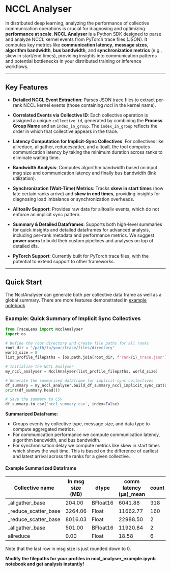 # NCCL Analyser

In distributed deep learning, analyzing the performance of collective communication operations is crucial for diagnosing and optimizing **performance at scale**. **NCCL Analyser** is a Python SDK designed to parse and analyze NCCL kernel events from PyTorch trace files (JSON). It computes key metrics like **communication latency**, **message sizes**, **algorithm bandwidth**, **bus bandwidth**, and **synchronization metrics** (e.g., skew in start/end times), providing insights into communication patterns and potential bottlenecks in your distributed training or inference workflows.


---

## Key Features

<!-- we need to add point about sync metrics skew in start time, another point at the start about the correlation by colelctive id which is then used to correlated events across the ranks -->
- **Detailed NCCL Event Extraction**: Parses JSON trace files to extract per-rank NCCL kernel events (those containing _nccl_ in the kernel name).

- **Correlated Events via Collective ID**: Each collective operation is assigned a unique `collective_id`, generated by combining the **Process Group Name** and an `index_in_group`. The `index_in_group` reflects the order in which that collective appears in the trace.

- **Latency Computation for Implicit-Sync Collectives**: For collectives like allreduce, allgather, reducescatter, and alltoall, the tool computes communication latency by taking the minimum duration across ranks to eliminate waiting time.

- **Bandwidth Analysis**: Computes algorithm bandwidth based on  input msg size and communication latency and finally bus bandwidth (link utilization).

- **Synchronization (Wait-Time) Metrics**: Tracks **skew in start times** (how late certain ranks arrive) and **skew in end times**, providing insights for diagnosing load imbalance or synchronization overheads.

- **Alltoallv Support**: Provides raw data for alltoallv events, which do not enforce an implicit sync pattern.

- **Summary & Detailed Dataframes**: Supports both high-level summaries for quick insights and detailed dataframes for advanced analysis, including per-rank metadata and performance metrics. We suggest **power users** to build their custom pipelines and analyses on top of detailed dfs. 

- **PyTorch Support**: Currently built for PyTorch trace files, with the potential to extend support to other frameworks.

---

## Quick Start

The NcclAnalyser can generate both per collective data frame as well as a global summary. There are more features demonstrated in [example notebook](../examples/nccl_analyser_example.ipynb)
 

### Example: Quick Summary of Implicit Sync Collectives

```python
from TraceLens import NcclAnalyser
import os

# Define the root directory and create file paths for all ranks
root_dir = '/path/to/your/trace/files/directory'
world_size = 8
list_profile_filepaths = [os.path.join(root_dir, f'rank{i}_trace.json') for i in range(world_size)]

# Initialize the NCCL Analyser
my_nccl_analyser = NcclAnalyser(list_profile_filepaths, world_size)

# Generate the summarized dataframe for implicit-sync collectives
df_summary = my_nccl_analyser.build_df_summary_nccl_implicit_sync_cat(agg_metrics=['mean'])
print(df_summary.head())

# Save the summary to CSV
df_summary.to_csv('nccl_summary.csv', index=False)

```
**Summarized Dataframe**: 
- Groups events by collective type, message size, and data type to compute aggregated metrics.
- For communication performance we compute communication latency, algorithm bandwidth, and bus bandwidth. 
- For synchronisation delay we compute metrics like skew in start times which shows the wait time. This is based on the difference of earliest and latest arrival across the ranks for a given collective. 

#### Example Summarized Dataframe

| Collective name      | In msg size (MB) | dtype    | comm latency (µs)_mean | count | Total latency (ms) | algo bw (GB/s)_mean | bus bw (GB/s)_mean | skew in start time (µs)_mean |
|----------------------|------------------|----------|------------------------|-------|---------------------|---------------------|---------------------|-----------------------------|
| _allgather_base      | 204.00           | BFloat16 | 6041.88                | 318   | 1921.32             | 33.00               | 28.88               | 11779.36                     |
| _reduce_scatter_base | 3264.06          | Float    | 11662.77               | 160   | 1866.04             | 273.43              | 239.25              | 60238.77                     |
| _reduce_scatter_base | 8016.03          | Float    | 22988.50               | 2     | 45.98               | 340.53              | 297.96              | 146.48                       |
| _allgather_base      | 501.00           | BFloat16 | 11920.84               | 2     | 23.84               | 41.04               | 35.91               | 15405.14                     |
| allreduce            | 0.00             | Float    | 18.58                  | 6     | 0.11                | 0.00                | 0.00                | 936.63                       |


Note that the last row in msg size is just rounded down to 0. 

**Modify the filepaths for your profiles in nccl_analyser_example.ipynb notebook and get analysis instantly!**
